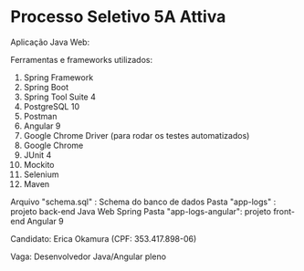# Processo Seletivo 5A Attiva

Aplicação Java Web:

Ferramentas e frameworks utilizados:

1. Spring Framework
2. Spring Boot
3. Spring Tool Suite 4
4. PostgreSQL 10
5. Postman
6. Angular 9
7. Google Chrome Driver (para rodar os testes automatizados)
8. Google Chrome 
9. JUnit 4
10. Mockito
11. Selenium
12. Maven


Arquivo "schema.sql" : Schema do banco de dados
Pasta "app-logs" : projeto back-end Java Web Spring
Pasta "app-logs-angular": projeto front-end Angular 9


Candidato: Erica Okamura (CPF: 353.417.898-06)

Vaga: Desenvolvedor Java/Angular pleno
